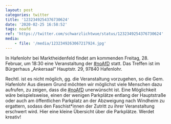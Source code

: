 ```yaml
---
layout: post
categories: twitter
title: '1232349254376730624'
date: '2020-02-25 16:58:52'
tags: noafd
ref: 'https://twitter.com/schwarzlichtwue/status/1232349254376730624'
media:
    - file: '/media/1232349263067217924.jpg'
---
```

In Hafenlohr bei Marktheidenfeld findet am kommenden Freitag, 28. Februar, um 18:30 eine Veranstaltung der [#noAfD](/t/noafd) statt. Das Treffen ist im Bürgerhaus „Ankersaal“ Hauptstr. 29, 97840 Hafenlohr. 

Rechtl. ist es nicht möglich, gg. die Veranstaltung vorzugehen, so die Gem. Hafenlohr
Aus diesem Grund möchten wir möglichst viele Menschen dazu aufrufen, zu zeigen, dass die [#noAfD](/t/noafd) unerwünscht ist.
Eine Möglichkeit wäre beispielsweise, einen der wenigen Parkplätze entlang der Hauptstraße oder auch am öffentlichen Parkplatz an der Abzweigung nach Windheim zu ergattern, sodass den Faschist\*innen der Zutritt zu ihrer Veranstaltung erschwert wird.
Hier eine kleine Übersicht über die Parkplätze. Werdet kreativ! 
